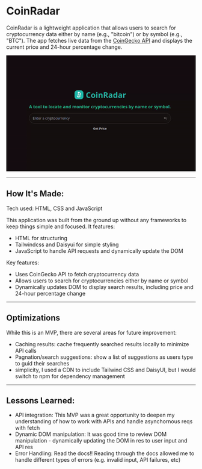 # CoinRadar

CoinRadar is a lightweight application that allows users to search for cryptocurrency data either by name (e.g., "bitcoin") or by symbol (e.g., "BTC"). The app fetches live data from the [CoinGecko API](https://docs.coingecko.com/reference/introduction) and displays the current price and 24-hour percentage change.

![CoinRadar](/public/assets/coinradar.gif)

---

## How It's Made:

Tech used: HTML, CSS and JavaScript

This application was built from the ground up without any frameworks to keep things simple and focused. It features:

- HTML for structuring
- Tailwindcss and Daisyui for simple styling
- JavaScript to handle API requests and dynamically update the DOM

Key features:

- Uses CoinGecko API to fetch cryptocurrency data
- Allows users to search for cryptocurrencies either by name or symbol
- Dynamically updates DOM to display search results, including price and 24-hour percentage change

---

## Optimizations

While this is an MVP, there are several areas for future improvement:

- Caching results: cache frequently searched results locally to minimize API calls
- Pagnation/search suggestions: show a list of suggestions as users type to guid their searches
- simplicity, I used a CDN to include Tailwind CSS and DaisyUI, but I would switch to npm for dependency management

---

## Lessons Learned:

- API integration: This MVP was a great opportunity to deepen my understanding of how to work with APIs and handle asynchornous reqs with fetch
- Dynamic DOM manipulation: It was good time to review DOM manipulation - dynamically updating the DOM in res to user input and API res
- Error Handling: Read the docs!! Reading through the docs allowed me to handle different types of errors (e.g. invalid input, API failures, etc)
